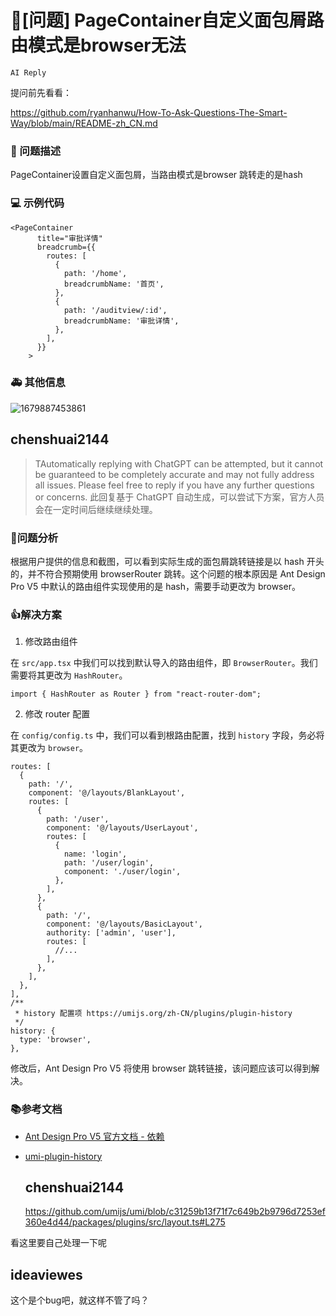 # 🧐[问题] PageContainer自定义面包屑路由模式是browser无法

`AI Reply`

提问前先看看：

https://github.com/ryanhanwu/How-To-Ask-Questions-The-Smart-Way/blob/main/README-zh_CN.md

### 🧐 问题描述

PageContainer设置自定义面包屑，当路由模式是browser 跳转走的是hash

<!--
详细地描述问题，让大家都能理解
-->

### 💻 示例代码

```
<PageContainer
      title="审批详情"
      breadcrumb={{
        routes: [
          {
            path: '/home',
            breadcrumbName: '首页',
          },
          {
            path: '/auditview/:id',
            breadcrumbName: '审批详情',
          },
        ],
      }}
    >
```

<!--
如果你有解决方案，在这里清晰地阐述
-->

### 🚑 其他信息

![1679887453861](https://user-images.githubusercontent.com/70751511/227833249-03787e1e-6024-4f01-9797-02e143fdd998.png)

<!--
如截图等其他信息可以贴在这里
-->

## chenshuai2144

> TAutomatically replying with ChatGPT can be attempted, but it cannot be guaranteed to be completely accurate and may not fully address all issues. Please feel free to reply if you have any further questions or concerns.
> 此回复基于 ChatGPT 自动生成，可以尝试下方案，官方人员会在一定时间后继续继续处理。

### 🤔问题分析

根据用户提供的信息和截图，可以看到实际生成的面包屑跳转链接是以 hash 开头的，并不符合预期使用 browserRouter 跳转。这个问题的根本原因是 Ant Design Pro V5 中默认的路由组件实现使用的是 hash，需要手动更改为 browser。

### 👍解决方案

1. 修改路由组件

在 `src/app.tsx` 中我们可以找到默认导入的路由组件，即 `BrowserRouter`。我们需要将其更改为 `HashRouter`。

```tsx
import { HashRouter as Router } from "react-router-dom";
```

2. 修改 router 配置

在 `config/config.ts` 中，我们可以看到根路由配置，找到 `history` 字段，务必将其更改为 `browser`。

```tsx
routes: [
  {
    path: '/',
    component: '@/layouts/BlankLayout',
    routes: [
      {
        path: '/user',
        component: '@/layouts/UserLayout',
        routes: [
          {
            name: 'login',
            path: '/user/login',
            component: './user/login',
          },
        ],
      },
      {
        path: '/',
        component: '@/layouts/BasicLayout',
        authority: ['admin', 'user'],
        routes: [
          //...
        ],
      },
    ],
  },
],
/**
 * history 配置项 https://umijs.org/zh-CN/plugins/plugin-history
 */
history: {
  type: 'browser',
},
```

修改后，Ant Design Pro V5 将使用 browser 跳转链接，该问题应该可以得到解决。

### 📚参考文档

- [Ant Design Pro V5 官方文档 - 依赖](https://pro.ant.design/docs/dependencies-cn)
- [umi-plugin-history](https://umijs.org/zh-CN/plugins/plugin-history)

  ## chenshuai2144

  https://github.com/umijs/umi/blob/c31259b13f71f7c649b2b9796d7253ef360e4d44/packages/plugins/src/layout.ts#L275

看这里要自己处理一下呢

## ideaviewes

这个是个bug吧，就这样不管了吗？
